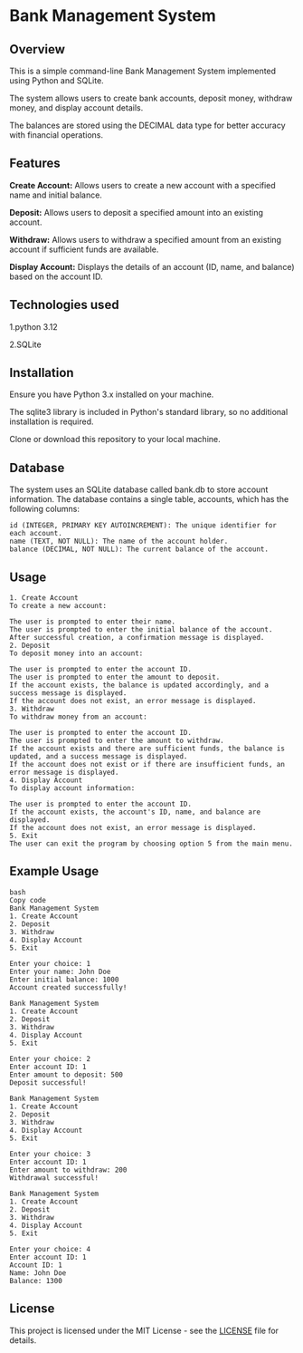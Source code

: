 # Bank Management System
## Overview
This is a simple command-line Bank Management System implemented using Python and SQLite. 

The system allows users to create bank accounts, deposit money, withdraw money, and display account details. 

The balances are stored using the DECIMAL data type for better accuracy with financial operations.

## Features
**Create Account:** Allows users to create a new account with a specified name and initial balance.

**Deposit:** Allows users to deposit a specified amount into an existing account.

**Withdraw:** Allows users to withdraw a specified amount from an existing account if sufficient funds are available.

**Display Account:** Displays the details of an account (ID, name, and balance) based on the account ID.

## Technologies used
1.python 3.12

2.SQLite

## Installation
Ensure you have Python 3.x installed on your machine.

The sqlite3 library is included in Python's standard library, so no additional installation is required.

Clone or download this repository to your local machine.

## Database
The system uses an SQLite database called bank.db to store account information. The database contains a single table, accounts, which has the following columns:
```
id (INTEGER, PRIMARY KEY AUTOINCREMENT): The unique identifier for each account.
name (TEXT, NOT NULL): The name of the account holder.
balance (DECIMAL, NOT NULL): The current balance of the account.
```
## Usage
```
1. Create Account
To create a new account:

The user is prompted to enter their name.
The user is prompted to enter the initial balance of the account.
After successful creation, a confirmation message is displayed.
2. Deposit
To deposit money into an account:

The user is prompted to enter the account ID.
The user is prompted to enter the amount to deposit.
If the account exists, the balance is updated accordingly, and a success message is displayed.
If the account does not exist, an error message is displayed.
3. Withdraw
To withdraw money from an account:

The user is prompted to enter the account ID.
The user is prompted to enter the amount to withdraw.
If the account exists and there are sufficient funds, the balance is updated, and a success message is displayed.
If the account does not exist or if there are insufficient funds, an error message is displayed.
4. Display Account
To display account information:

The user is prompted to enter the account ID.
If the account exists, the account's ID, name, and balance are displayed.
If the account does not exist, an error message is displayed.
5. Exit
The user can exit the program by choosing option 5 from the main menu.
```

## Example Usage
```
bash
Copy code
Bank Management System
1. Create Account
2. Deposit
3. Withdraw
4. Display Account
5. Exit

Enter your choice: 1
Enter your name: John Doe
Enter initial balance: 1000
Account created successfully!

Bank Management System
1. Create Account
2. Deposit
3. Withdraw
4. Display Account
5. Exit

Enter your choice: 2
Enter account ID: 1
Enter amount to deposit: 500
Deposit successful!

Bank Management System
1. Create Account
2. Deposit
3. Withdraw
4. Display Account
5. Exit

Enter your choice: 3
Enter account ID: 1
Enter amount to withdraw: 200
Withdrawal successful!

Bank Management System
1. Create Account
2. Deposit
3. Withdraw
4. Display Account
5. Exit

Enter your choice: 4
Enter account ID: 1
Account ID: 1
Name: John Doe
Balance: 1300
```

## License
This project is licensed under the MIT License - see the [LICENSE](LICENSE) file for details.
